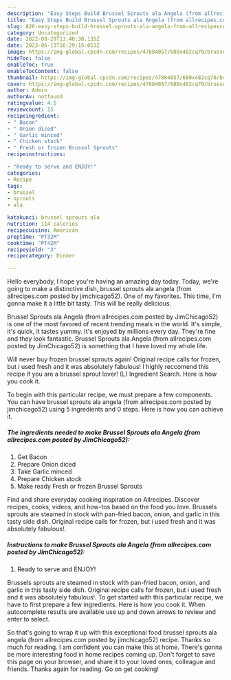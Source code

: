 ```yaml
---
description: "Easy Steps Build Brussel Sprouts ala Angela (from allrecipes.com posted by JimChicago52) yang Delicious}"
title: "Easy Steps Build Brussel Sprouts ala Angela (from allrecipes.com posted by JimChicago52) yang Delicious}"
slug: 826-easy-steps-build-brussel-sprouts-ala-angela-from-allrecipescom-posted-by-jimchicago52-yang-delicious
category: Uncategorized
date: 2022-08-29T13:40:38.135Z
date: 2023-06-13T16:29:15.053Z
image: https://img-global.cpcdn.com/recipes/47884057/680x482cq70/brussel-sprouts-ala-angela-from-allrecipescom-posted-by-jimchicago52-recipe-main-photo.jpg
hideToc: false
enableToc: true
enableTocContent: false
thumbnail: https://img-global.cpcdn.com/recipes/47884057/680x482cq70/brussel-sprouts-ala-angela-from-allrecipescom-posted-by-jimchicago52-recipe-main-photo.jpg
cover: https://img-global.cpcdn.com/recipes/47884057/680x482cq70/brussel-sprouts-ala-angela-from-allrecipescom-posted-by-jimchicago52-recipe-main-photo.jpg
author: Admin
authorAv: notfound
ratingvalue: 4.5
reviewcount: 15
recipeingredient:
- " Bacon"
- " Onion diced"
- " Garlic minced"
- " Chicken stock"
- " Fresh or frozen Brussel Sprouts"
recipeinstructions:

- "Ready to serve and ENJOY!"
categories:
- Recipe
tags:
- brussel
- sprouts
- ala

katakunci: brussel sprouts ala 
nutrition: 114 calories
recipecuisine: American
preptime: "PT32M"
cooktime: "PT42M"
recipeyield: "3"
recipecategory: Dinner

---
```



Hello everybody, I hope you're having an amazing day today. Today, we're going to make a distinctive dish, brussel sprouts ala angela (from allrecipes.com posted by jimchicago52). One of my favorites. This time, I'm gonna make it a little bit tasty. This will be really delicious.

Brussel Sprouts ala Angela (from allrecipes.com posted by JimChicago52) is one of the most favored of recent trending meals in the world. It's simple, it's quick, it tastes yummy. It's enjoyed by millions every day. They're fine and they look fantastic. Brussel Sprouts ala Angela (from allrecipes.com posted by JimChicago52) is something that I have loved my whole life.

Will never buy frozen brussel sprouts again! Original recipe calls for frozen, but i used fresh and it was absolutely fabulous! I highly reccomend this recipe if you are a brussel sprout lover! (L) Ingredient Search. Here is how you cook it.


To begin with this particular recipe, we must prepare a few components. You can have brussel sprouts ala angela (from allrecipes.com posted by jimchicago52) using 5 ingredients and 0 steps. Here is how you can achieve it.

<!--inarticleads1-->

##### The ingredients needed to make Brussel Sprouts ala Angela (from allrecipes.com posted by JimChicago52):

1. Get  Bacon
1. Prepare  Onion diced
1. Take  Garlic minced
1. Prepare  Chicken stock
1. Make ready  Fresh or frozen Brussel Sprouts


Find and share everyday cooking inspiration on Allrecipes. Discover recipes, cooks, videos, and how-tos based on the food you love. Brussels sprouts are steamed in stock with pan-fried bacon, onion, and garlic in this tasty side dish. Original recipe calls for frozen, but i used fresh and it was absolutely fabulous!. 

<!--inarticleads2-->

##### Instructions to make Brussel Sprouts ala Angela (from allrecipes.com posted by JimChicago52):


1. Ready to serve and ENJOY!

Brussels sprouts are steamed in stock with pan-fried bacon, onion, and garlic in this tasty side dish. Original recipe calls for frozen, but i used fresh and it was absolutely fabulous!. To get started with this particular recipe, we have to first prepare a few ingredients. Here is how you cook it. When autocomplete results are available use up and down arrows to review and enter to select. 

So that's going to wrap it up with this exceptional food brussel sprouts ala angela (from allrecipes.com posted by jimchicago52) recipe. Thanks so much for reading. I am confident you can make this at home. There's gonna be more interesting food in home recipes coming up. Don't forget to save this page on your browser, and share it to your loved ones, colleague and friends. Thanks again for reading. Go on get cooking!
